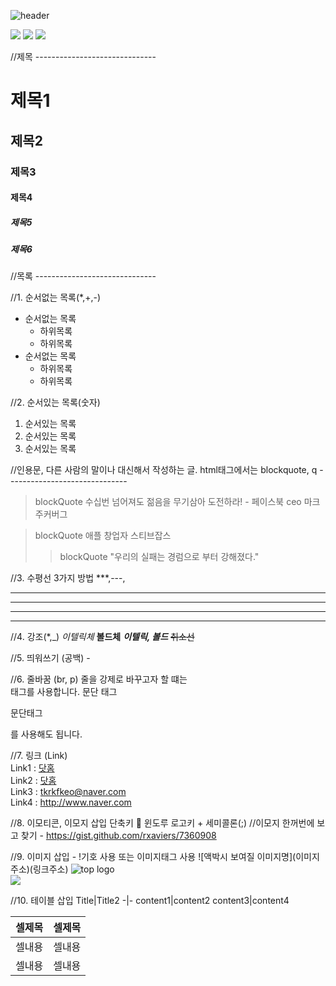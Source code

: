 ![header](https://capsule-render.vercel.app/api?type=waving&color=auto&height=300&section=header&text=Frontend%20--&fontSize=90)

<img src="https://img.shields.io/badge/HTML5-blue" />
<img src="https://img.shields.io/badge/css3-orange" />
<img src="https://img.shields.io/badge/javascript-green" />

//제목 ------------------------------
# 제목1
## 제목2
### 제목3
#### 제목4
##### 제목5
##### 제목6

//목록 ------------------------------

//1. 순서없는 목록(*,+,-)
* 순서없는 목록
  + 하위목록
  + 하위목록
* 순서없는 목록
  + 하위목록
  + 하위목록

//2. 순서있는 목록(숫자)
1. 순서있는 목록
2. 순서있는 목록
3. 순서있는 목록

//인용문, 다른 사람의 말이나 대신해서 작성하는 글. html태그에서는 blockquote, q ------------------------------
> blockQuote 수십번 넘어져도 젊음을 무기삼아 도전하라! - 페이스북 ceo 마크 주커버그

> blockQuote 애플 창업자 스티브잡스 
>> blockQuote "우리의 실패는 경럼으로 부터 강해졌다."

//3. 수평선 3가지 방법 ***,---, <hr />
***
----
<hr />

//4. 강조(*,_)
*이텔릭체*
**볼드체**
***이텔릭, 볼드***
~~취소선~~

//5. 띄워쓰기 (공백) - &nbsp;
&nbsp;&nbsp;&nbsp;&nbsp;&nbsp;&nbsp;
&nbsp;&nbsp;&nbsp;&nbsp;&nbsp;&nbsp;&nbsp;&nbsp;&nbsp;

//6. 줄바꿈 (br, p)
줄을 강제로 바꾸고자 할 떄는 <br>태그를 사용합니다.
문단 태그 <p>문단태그</p>를 사용해도 됩니다.

//7. 링크 (Link)<br>
Link1 : [닷홈](http://kokoroko.dothome.co.kr, '닷홈으로 바로가기')<br>
Link2 : <a href="http://kokoroko.dothome.co.kr" target="_blank" title="닷홈 바로가기" >닷홈</a><br>
Link3 : <tkrkfkeo@naver.com> <br>
Link4 : <http://www.naver.com> <br>

//8. 이모티콘, 이모지 삽입 단축키 📢 윈도루 로고키 + 세미콜론(;)
//이모지 한꺼번에 보고 찾기 - https://gist.github.com/rxaviers/7360908

//9. 이미지 삽입 - !기호 사용 또는 이미지태그 사용
![액박시 보여질 이미지명](이미지 주소)(링크주소)
![top logo[]()](https://harimpetfood.com/SkinImg/top_logo.gif)<br>
<img src="https://harimpetfood.com/SkinImg/top_logo.gif">

//10. 테이블 삽입
Title|Title2
-|-
content1|content2
content3|content4

<table>
 <theade>
   <tr><th>셀제목</th><th>셀제목</th></tr>
 </theade>
 <tbody>
   <tr><td>셀내용</td><td>셀내용</td></tr>
   <tr><td>셀내용</td><td>셀내용</td></tr>
 </tbody>
</table>



 
